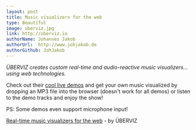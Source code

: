 ```yaml
---
layout: post
title: Music visualizers for the web
type: Beautiful
image: uberviz.jpg
link: http://uberviz.io
authorName: Johannes Jakob
authorUrl:  http://www.johjakob.de
authorGithub: JohJakob
---
```


_ÜBERVIZ creates custom real-time and audio-reactive music visualizers... using web technologies._

Check out their [cool live demos](http://uberviz.io) and get your own music visualized by dropping an MP3 file into the browser (doesn't work for all demos) or listen to the demo tracks and enjoy the show!

PS: Some demos even support microphone input!

[Real-time music visualizers for the web](http://uberviz.io) - by ÜBERVIZ
